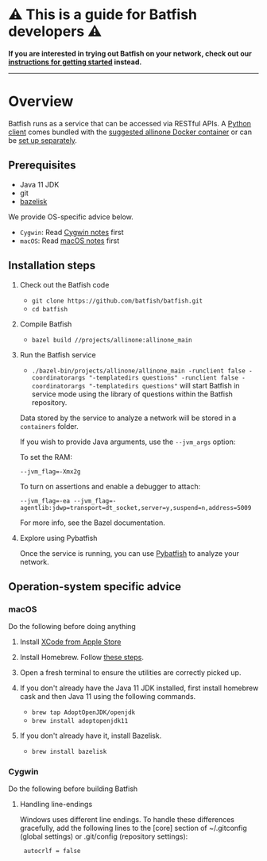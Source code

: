 # :warning: This is a guide for Batfish developers :warning:

**If you are interested in trying out Batfish on your network, check out our [instructions for getting started](https://pybatfish.readthedocs.io/en/latest/getting_started.html) instead.**

***

# Overview

Batfish runs as a service that can be accessed via RESTful APIs. A [Python client](https://github.com/batfish/batfish/wiki/Batfish-clients#pybatfish) comes bundled with the [suggested allinone Docker container](https://github.com/batfish/batfish#how-do-i-get-started) or can be [set up separately](https://github.com/batfish/pybatfish#how-do-i-get-started).

## Prerequisites

- Java 11 JDK
- git
- [bazelisk](https://github.com/bazelbuild/bazelisk#installation)

We provide OS-specific advice below.

* `Cygwin`: Read [Cygwin notes](#cygwin-notes) first
* `macOS`: Read [macOS notes](#macos-notes) first

## Installation steps

1. Check out the Batfish code
    - `git clone https://github.com/batfish/batfish.git`
    - `cd batfish`

2. Compile Batfish
    - `bazel build //projects/allinone:allinone_main`

3. Run the Batfish service
    - `./bazel-bin/projects/allinone/allinone_main -runclient false -coordinatorargs "-templatedirs questions" -runclient false -coordinatorargs "-templatedirs questions"` will start Batfish in service mode using the library of questions within the Batfish repository.

    Data stored by the service to analyze a network will be stored in a `containers` folder.

    If you wish to provide Java arguments, use the `--jvm_args` option:

    To set the RAM:
    ```
    --jvm_flag=-Xmx2g
    ```

    To turn on assertions and enable a debugger to attach:
    ```
    --jvm_flag=-ea --jvm_flag=-agentlib:jdwp=transport=dt_socket,server=y,suspend=n,address=5009
    ```

    For more info, see the Bazel documentation.

4. Explore using Pybatfish

    Once the service is running, you can use [Pybatfish](https://github.com/batfish/batfish/wiki/Batfish-clients#pybatfish) to analyze your network.

## Operation-system specific advice

### macOS

Do the following before doing anything

1. Install [XCode from Apple Store](https://itunes.apple.com/us/app/xcode/id497799835)

2. Install Homebrew. Follow [these steps](https://brew.sh/).

3. Open a fresh terminal to ensure the utilities are correctly picked up.

4. If you don't already have the Java 11 JDK installed, first install homebrew cask and then Java 11 using the following commands.
    - `brew tap AdoptOpenJDK/openjdk `
    - `brew install adoptopenjdk11`

5. If you don't already have it, install Bazelisk.
    - `brew install bazelisk`

### Cygwin

Do the following before building Batfish

1. Handling line-endings

    Windows uses different line endings. To handle these differences gracefully, add the following lines to the [core] section of ~/.gitconfig (global settings) or .git/config (repository settings):

        autocrlf = false